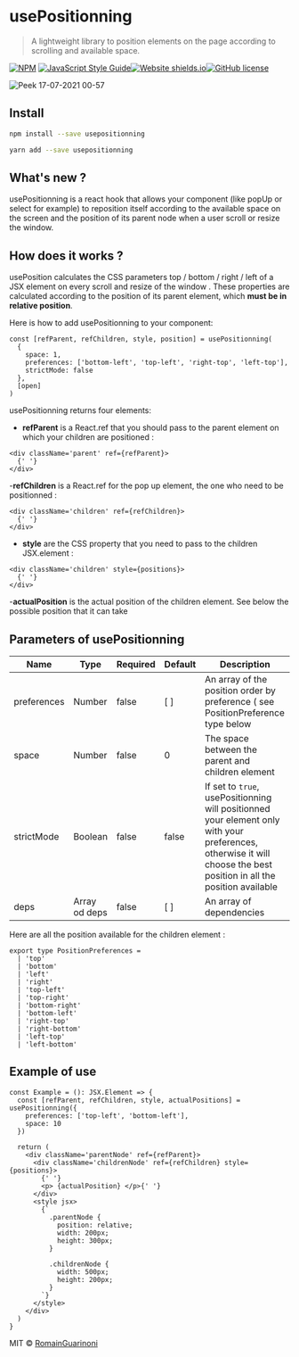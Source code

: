 # usePositionning

> A lightweight library to position elements on the page according to scrolling and available space.

[![NPM](https://img.shields.io/npm/v/usepositionning.svg)](https://www.npmjs.com/package/usepositionning) [![JavaScript Style Guide](https://img.shields.io/badge/code_style-standard-brightgreen.svg)](https://standardjs.com)[![Website shields.io](https://img.shields.io/website-up-down-green-red/http/shields.io.svg)](https://romainguarinoni.github.io/usePositionning/)[![GitHub license](https://img.shields.io/github/license/Naereen/StrapDown.js.svg)](https://github.com/RomainGuarinoni/usePositionning/blob/master/LICENSE)

![Peek 17-07-2021 00-57](https://user-images.githubusercontent.com/72984755/126016048-05498cf9-145a-49eb-a56e-75fed22300ff.gif)

## Install

```bash
npm install --save usepositionning
```

```bash
yarn add --save usepositionning
```

## What's new ?

usePositionning is a react hook that allows your component (like popUp or select for example) to reposition itself according to the available space on the screen and the position of its parent node when a user scroll or resize the window.

## How does it works ?

usePosition calculates the CSS parameters top / bottom / right / left of a JSX element on every scroll and resize of the window .
These properties are calculated according to the position of its parent element, which **must be in relative position**.

Here is how to add usePositionning to your component:

```tsx
const [refParent, refChildren, style, position] = usePositionning(
  {
    space: 1,
    preferences: ['bottom-left', 'top-left', 'right-top', 'left-top'],
    strictMode: false
  },
  [open]
)
```

usePositionning returns four elements:

- **refParent** is a React.ref that you should pass to the parent element on which your children are positioned :

```tsx
<div className='parent' ref={refParent}>
  {' '}
</div>
```

-**refChildren** is a React.ref for the pop up element, the one who need to be positionned :

```tsx
<div className='children' ref={refChildren}>
  {' '}
</div>
```

- **style** are the CSS property that you need to pass to the children JSX.element :

```tsx
<div className='children' style={positions}>
  {' '}
</div>
```

-**actualPosition** is the actual position of the children element. See below the possible position that it can take

## Parameters of usePositionning

| Name        | Type          | Required | Default | Description                                                                                                                                                          |
| ----------- | ------------- | -------- | ------- | -------------------------------------------------------------------------------------------------------------------------------------------------------------------- |
| preferences | Number        | false    | [ ]     | An array of the position order by preference ( see PositionPreference type below                                                                                     |
| space       | Number        | false    | 0       | The space between the parent and children element                                                                                                                    |
| strictMode  | Boolean       | false    | false   | If set to `true`, usePositionning will positionned your element only with your preferences, otherwise it will choose the best position in all the position available |
| deps        | Array od deps | false    | [ ]     | An array of dependencies                                                                                                                                             |

Here are all the position available for the children element :

```tsx
export type PositionPreferences =
  | 'top'
  | 'bottom'
  | 'left'
  | 'right'
  | 'top-left'
  | 'top-right'
  | 'bottom-right'
  | 'bottom-left'
  | 'right-top'
  | 'right-bottom'
  | 'left-top'
  | 'left-bottom'
```

## Example of use

```tsx
const Example = (): JSX.Element => {
  const [refParent, refChildren, style, actualPositions] = usePositionning({
    preferences: ['top-left', 'bottom-left'],
    space: 10
  })

  return (
    <div className='parentNode' ref={refParent}>
      <div className='childrenNode' ref={refChildren} style={positions}>
        {' '}
        <p> {actualPosition} </p>{' '}
      </div>
      <style jsx>
        {`
          .parentNode {
            position: relative;
            width: 200px;
            height: 300px;
          }

          .childrenNode {
            width: 500px;
            height: 200px;
          }
        `}
      </style>
    </div>
  )
}
```

MIT © [RomainGuarinoni](https://github.com/RomainGuarinoni)
